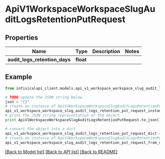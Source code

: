 # ApiV1WorkspaceWorkspaceSlugAuditLogsRetentionPutRequest


## Properties
Name | Type | Description | Notes
------------ | ------------- | ------------- | -------------
**audit_logs_retention_days** | **float** |  | 

## Example

```python
from infisicalapi_client.models.api_v1_workspace_workspace_slug_audit_logs_retention_put_request import ApiV1WorkspaceWorkspaceSlugAuditLogsRetentionPutRequest

# TODO update the JSON string below
json = "{}"
# create an instance of ApiV1WorkspaceWorkspaceSlugAuditLogsRetentionPutRequest from a JSON string
api_v1_workspace_workspace_slug_audit_logs_retention_put_request_instance = ApiV1WorkspaceWorkspaceSlugAuditLogsRetentionPutRequest.from_json(json)
# print the JSON string representation of the object
print ApiV1WorkspaceWorkspaceSlugAuditLogsRetentionPutRequest.to_json()

# convert the object into a dict
api_v1_workspace_workspace_slug_audit_logs_retention_put_request_dict = api_v1_workspace_workspace_slug_audit_logs_retention_put_request_instance.to_dict()
# create an instance of ApiV1WorkspaceWorkspaceSlugAuditLogsRetentionPutRequest from a dict
api_v1_workspace_workspace_slug_audit_logs_retention_put_request_from_dict = ApiV1WorkspaceWorkspaceSlugAuditLogsRetentionPutRequest.from_dict(api_v1_workspace_workspace_slug_audit_logs_retention_put_request_dict)
```
[[Back to Model list]](../README.md#documentation-for-models) [[Back to API list]](../README.md#documentation-for-api-endpoints) [[Back to README]](../README.md)


